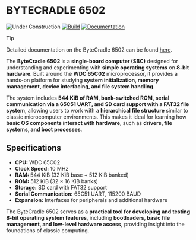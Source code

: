 # BYTECRADLE 6502

![Under Construction](https://img.shields.io/badge/status-under--construction-orange?logo=github)
[![Build](https://github.com/ifilot/bytecradle-6502/actions/workflows/build.yml/badge.svg)](https://github.com/ifilot/bytecradle-6502/actions/workflows/build.yml)
[![Documentation](https://github.com/ifilot/bytecradle-6502/actions/workflows/docs.yml/badge.svg)](https://github.com/ifilot/bytecradle-6502/actions/workflows/docs.yml)

> [!tip]
> Detailed documentation on the ByteCradle 6502 can be found 
> [here](https://ifilot.github.io/bytecradle-6502/).

The **ByteCradle 6502** is a **single-board computer (SBC)** designed for
understanding and experimenting with **simple operating systems** on **8-bit
hardware**. Built around the **WDC 65C02** microprocessor, it provides a
hands-on platform for studying **system initialization, memory management,
device interfacing, and file system handling**.  

The system includes **544 KiB of RAM, bank-switched ROM, serial communication
via a 65C51 UART, and SD card support with a FAT32 file system**, allowing users
to work with a **hierarchical file structure** similar to classic microcomputer
environments. This makes it ideal for learning how **basic OS components
interact with hardware**, such as **drivers, file systems, and boot processes**.  

## Specifications  

- **CPU:** WDC 65C02  
- **Clock Speed:** 10 MHz
- **RAM:** 544 KiB (32 KiB base + 512 KiB banked)  
- **ROM:** 512 KiB (32 × 16 KiB banks)  
- **Storage:** SD card with FAT32 support  
- **Serial Communication:** 65C51 UART, 115200 BAUD  
- **Expansion:** Interfaces for peripherals and additional hardware  

The ByteCradle 6502 serves as a **practical tool for developing and testing
8-bit operating system features**, including **bootloaders, basic file
management, and low-level hardware access**, providing insight into the
foundations of classic computing.